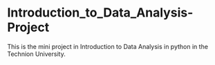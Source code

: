 # Introduction_to_Data_Analysis-Project
This is the mini project in Introduction to Data Analysis in python in the Technion University.

